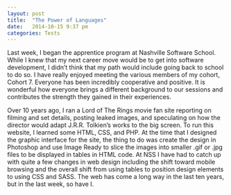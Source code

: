 ```yaml
---
layout: post
title:  "The Power of Languages"
date:   2014-10-15 9:37 pm
categories: Tests
---
```


Last week, I began the apprentice program at Nashville Software School. While I knew that my next career move would be to get into software development, I didn’t think that my path would include going back to school to do so. I have really enjoyed meeting the various members of my cohort, Cohort 7. Everyone has been incredibly cooperative and positive. It is wonderful how everyone brings a different background to our sessions and contributes the strength they gained in their experiences.

Over 10 years ago, I ran a Lord of The Rings movie fan site reporting on filming and set details, posting leaked images, and speculating on how the director would adapt J.R.R. Tolkien’s works to the big screen. To run this website, I learned some HTML, CSS, and PHP. At the time that I designed the graphic interface for the site, the thing to do was create the design in Photoshop and use Image Ready to slice the images into smaller .gif or .jpg files to be displayed in tables in HTML code. At NSS I have had to catch up with quite a few changes in web design including the shift toward mobile browsing and the overall shift from using tables to position design elements to using CSS and SASS. The web has come a long way in the last ten years, but in the last week, so have I.

